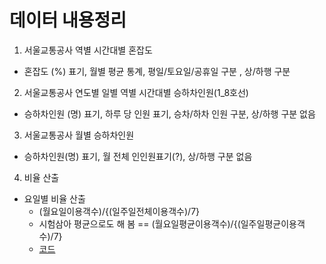 # 데이터 내용정리
1. 서울교통공사 역별 시간대별 혼잡도
  * 혼잡도 (%) 표기, 월별 평균 통계, 평일/토요일/공휴일 구분 , 상/하행 구분

2. 서울교통공사 연도별 일별 역별 시간대별 승하차인원(1_8호선)
  * 승하차인원 (명) 표기, 하루 당 인원 표기, 승차/하차 인원 구분, 상/하행 구분 없음

3. 서울교통공사 월별 승하차인원
  * 승하차인원(명) 표기, 월 전체 인인원표기(?), 상/하행 구분 없음

4. 비율 산출
  * 요일별 비율 산출
    - (월요일이용객수)/{(일주일전체이용객수)/7}
    - 시험삼아 평균으로도 해 봄 == (월요일평균이용객수)/{(일주일평균이용객수)/7}
    - [코드](https://github.com/mizima1015/multi_semi_project/blob/main/기상조건_대중교통/crawling/요일별비율구하기.ipynb)
